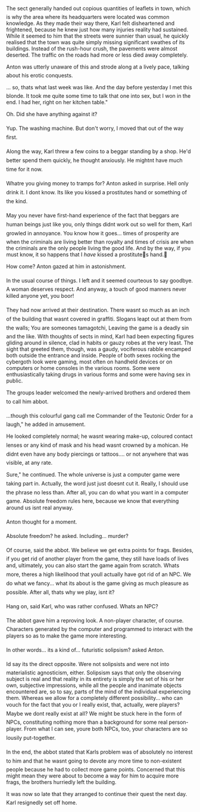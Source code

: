 The sect generally handed out copious quantities of leaflets in town, which is why the area where its headquarters were located was common knowledge. As they made their way there, Karl felt disheartened and frightened, because he knew just how many injuries reality had sustained. While it seemed to him that the streets were sunnier than usual, he quickly realised that the town was quite simply missing significant swathes of its buildings. Instead of the rush-hour crush, the pavements were almost deserted. The traffic on the roads had more or less died away completely.

Anton was utterly unaware of this and strode along at a lively pace, talking about his erotic conquests.

... so, thats what last week was like. And the day before yesterday I met this blonde. It took me quite some time to talk that one into sex, but I won in the end. I had her, right on her kitchen table."

Oh. Did she have anything against it?

Yup. The washing machine. But don't worry, I moved that out of the way first.

Along the way, Karl threw a few coins to a beggar standing by a shop. He'd better spend them quickly, he thought anxiously. He mightnt have much time for it now.

Whatre you giving money to tramps for? Anton asked in surprise. Hell only drink it. I dont know. Its like you kissed a prostitutes hand or something of the kind.

May you never have first-hand experience of the fact that beggars are human beings just like you, only things didnt work out so well for them, Karl growled in annoyance. You know how it goes... times of prosperity are when the criminals are living better than royalty and times of crisis are when the criminals are the only people living the good life. And by the way, if you must know, it so happens that I *have* kissed a prostitutes hand. 

How come? Anton gazed at him in astonishment.

In the usual course of things. I left and it seemed courteous to say goodbye. A woman deserves respect. And anyway, a touch of good manners never killed anyone yet, you boor!

They had now arrived at their destination. There wasnt so much as an inch of the building that wasnt covered in graffiti. Slogans leapt out at them from the walls; You are someones tamagotchi, Leaving the game is a deadly sin and the like. With thoughts of sects in mind, Karl had been expecting figures gliding around in silence, clad in habits or gauzy robes at the very least. The sight that greeted them, though, was a gaudy, vociferous rabble encamped both outside the entrance and inside. People of both sexes rocking the cybergoth look were gaming, most often on handheld devices or on computers or home consoles in the various rooms. Some were enthusiastically taking drugs in various forms and some were having sex in public.

The groups leader welcomed the newly-arrived brothers and ordered them to call him abbot.

...though this colourful gang call me Commander of the Teutonic Order for a laugh," he added in amusement.

He looked completely normal; he wasnt wearing make-up, coloured contact lenses or any kind of mask and his head wasnt crowned by a mohican. He didnt even have any body piercings or tattoos.... or not anywhere that was visible, at any rate.

Sure," he continued. The whole universe is just a computer game were taking part in. Actually, the word just just doesnt cut it. Really, I should use the phrase no less than. After all, you can do what you want in a computer game. Absolute freedom rules here, because we know that everything around us isnt real anyway.

Anton thought for a moment.

Absolute freedom? he asked. Including... murder?

Of course, said the abbot. We believe we get extra points for frags. Besides, if you get rid of another player from the game, they still have loads of lives and, ultimately, you can also start the game again from scratch. Whats more, theres a high likelihood that youll actually have got rid of an NPC. We do what we fancy... what its about is the game giving as much pleasure as possible. After all, thats why we play, isnt it?

Hang on, said Karl, who was rather confused. Whats an NPC?

The abbot gave him a reproving look. A non-player character, of course. Characters generated by the computer and programmed to interact with the players so as to make the game more interesting.

In other words... its a kind of... futuristic solipsism? asked Anton.

Id say its the direct opposite. Were not solipsists and were not into materialistic agnosticism, either. Solipsism says that only the observing subject is real and that reality in its entirety is simply the set of his or her own, subjective impressions, while all the people and inanimate objects encountered are, so to say, parts of the mind of the individual experiencing them. Whereas we allow for a completely different possibility... who can vouch for the fact that you or I really exist, that, actually, were players? Maybe we dont really exist at all? We might be stuck here in the form of NPCs, constituting nothing more than a background for some real person-player. From what I can see, youre both NPCs, too, your characters are so lousily put-together. 

In the end, the abbot stated that Karls problem was of absolutely no interest to him and that he wasnt going to devote any more time to non-existent people because he had to collect more game points. Concerned that this might mean they were about to become a way for him to acquire more frags, the brothers hurriedly left the building. 

It was now so late that they arranged to continue their quest the next day.  Karl resignedly set off home. 